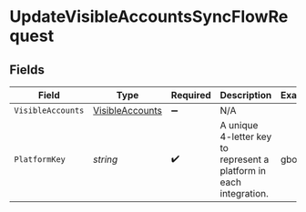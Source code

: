 # UpdateVisibleAccountsSyncFlowRequest


## Fields

| Field                                                              | Type                                                               | Required                                                           | Description                                                        | Example                                                            |
| ------------------------------------------------------------------ | ------------------------------------------------------------------ | ------------------------------------------------------------------ | ------------------------------------------------------------------ | ------------------------------------------------------------------ |
| `VisibleAccounts`                                                  | [VisibleAccounts](../../Models/Shared/VisibleAccounts.md)          | :heavy_minus_sign:                                                 | N/A                                                                |                                                                    |
| `PlatformKey`                                                      | *string*                                                           | :heavy_check_mark:                                                 | A unique 4-letter key to represent a platform in each integration. | gbol                                                               |